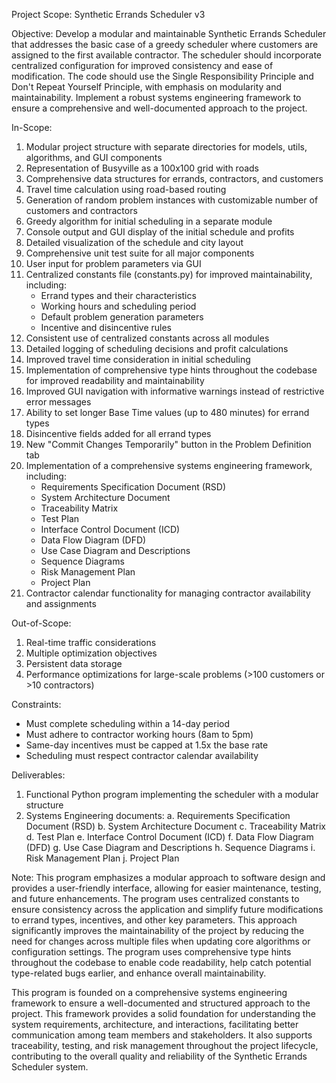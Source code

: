 Project Scope: Synthetic Errands Scheduler v3

Objective:
Develop a modular and maintainable Synthetic Errands Scheduler that addresses the basic case of a greedy scheduler where customers are assigned to the first available contractor. The scheduler should incorporate centralized configuration for improved consistency and ease of modification. The code should use the Single Responsibility Principle and Don't Repeat Yourself Principle, with emphasis on modularity and maintainability. Implement a robust systems engineering framework to ensure a comprehensive and well-documented approach to the project.

In-Scope:
1. Modular project structure with separate directories for models, utils, algorithms, and GUI components
2. Representation of Busyville as a 100x100 grid with roads
3. Comprehensive data structures for errands, contractors, and customers
4. Travel time calculation using road-based routing
5. Generation of random problem instances with customizable number of customers and contractors
6. Greedy algorithm for initial scheduling in a separate module
7. Console output and GUI display of the initial schedule and profits
8. Detailed visualization of the schedule and city layout
9. Comprehensive unit test suite for all major components
10. User input for problem parameters via GUI
11. Centralized constants file (constants.py) for improved maintainability, including:
    - Errand types and their characteristics
    - Working hours and scheduling period
    - Default problem generation parameters
    - Incentive and disincentive rules
12. Consistent use of centralized constants across all modules
13. Detailed logging of scheduling decisions and profit calculations
14. Improved travel time consideration in initial scheduling
15. Implementation of comprehensive type hints throughout the codebase for improved readability and maintainability
16. Improved GUI navigation with informative warnings instead of restrictive error messages
17. Ability to set longer Base Time values (up to 480 minutes) for errand types
18. Disincentive fields added for all errand types
19. New "Commit Changes Temporarily" button in the Problem Definition tab
20. Implementation of a comprehensive systems engineering framework, including:
    - Requirements Specification Document (RSD)
    - System Architecture Document
    - Traceability Matrix
    - Test Plan
    - Interface Control Document (ICD)
    - Data Flow Diagram (DFD)
    - Use Case Diagram and Descriptions
    - Sequence Diagrams
    - Risk Management Plan
    - Project Plan
21. Contractor calendar functionality for managing contractor availability and assignments

Out-of-Scope:
1. Real-time traffic considerations
2. Multiple optimization objectives
3. Persistent data storage
4. Performance optimizations for large-scale problems (>100 customers or >10 contractors)

Constraints:
- Must complete scheduling within a 14-day period
- Must adhere to contractor working hours (8am to 5pm)
- Same-day incentives must be capped at 1.5x the base rate
- Scheduling must respect contractor calendar availability

Deliverables:
1. Functional Python program implementing the scheduler with a modular structure
2. Systems Engineering documents:
    a. Requirements Specification Document (RSD)
    b. System Architecture Document
    c. Traceability Matrix
    d. Test Plan
    e. Interface Control Document (ICD)
    f. Data Flow Diagram (DFD)
    g. Use Case Diagram and Descriptions
    h. Sequence Diagrams
    i. Risk Management Plan
    j. Project Plan

Note: This program emphasizes a modular approach to software design and provides a user-friendly interface, allowing for easier maintenance, testing, and future enhancements. The program uses centralized constants to ensure consistency across the application and simplify future modifications to errand types, incentives, and other key parameters. This approach significantly improves the maintainability of the project by reducing the need for changes across multiple files when updating core algorithms or configuration settings. The program uses comprehensive type hints throughout the codebase to enable code readability, help catch potential type-related bugs earlier, and enhance overall maintainability.

This program is founded on a comprehensive systems engineering framework to ensure a well-documented and structured approach to the project. This framework provides a solid foundation for understanding the system requirements, architecture, and interactions, facilitating better communication among team members and stakeholders. It also supports traceability, testing, and risk management throughout the project lifecycle, contributing to the overall quality and reliability of the Synthetic Errands Scheduler system.
